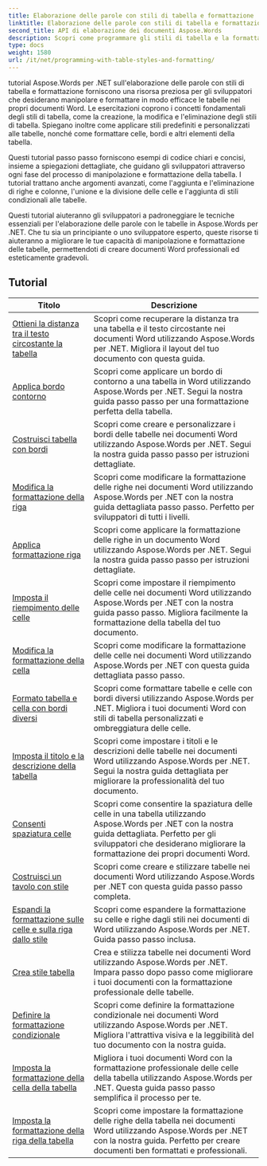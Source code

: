```yaml
---
title: Elaborazione delle parole con stili di tabella e formattazione
linktitle: Elaborazione delle parole con stili di tabella e formattazione
second_title: API di elaborazione dei documenti Aspose.Words
description: Scopri come programmare gli stili di tabella e la formattazione in Aspose.Words per .NET. Scopri come applicare stili predefiniti, personalizzare la formattazione delle celle, i bordi e altro ancora con esercitazioni dettagliate e codice di esempio in C#.
type: docs
weight: 1580
url: /it/net/programming-with-table-styles-and-formatting/
---
```

tutorial Aspose.Words per .NET sull'elaborazione delle parole con stili di tabella e formattazione forniscono una risorsa preziosa per gli sviluppatori che desiderano manipolare e formattare in modo efficace le tabelle nei propri documenti Word. Le esercitazioni coprono i concetti fondamentali degli stili di tabella, come la creazione, la modifica e l'eliminazione degli stili di tabella. Spiegano inoltre come applicare stili predefiniti e personalizzati alle tabelle, nonché come formattare celle, bordi e altri elementi della tabella.

Questi tutorial passo passo forniscono esempi di codice chiari e concisi, insieme a spiegazioni dettagliate, che guidano gli sviluppatori attraverso ogni fase del processo di manipolazione e formattazione della tabella. I tutorial trattano anche argomenti avanzati, come l'aggiunta e l'eliminazione di righe e colonne, l'unione e la divisione delle celle e l'aggiunta di stili condizionali alle tabelle.

Questi tutorial aiuteranno gli sviluppatori a padroneggiare le tecniche essenziali per l'elaborazione delle parole con le tabelle in Aspose.Words per .NET. Che tu sia un principiante o uno sviluppatore esperto, queste risorse ti aiuteranno a migliorare le tue capacità di manipolazione e formattazione delle tabelle, permettendoti di creare documenti Word professionali ed esteticamente gradevoli.

 ## Tutorial
| Titolo | Descrizione |
| --- | --- |
| [Ottieni la distanza tra il testo circostante la tabella](./get-distance-between-table-surrounding-text/) | Scopri come recuperare la distanza tra una tabella e il testo circostante nei documenti Word utilizzando Aspose.Words per .NET. Migliora il layout del tuo documento con questa guida. |
| [Applica bordo contorno](./apply-outline-border/) | Scopri come applicare un bordo di contorno a una tabella in Word utilizzando Aspose.Words per .NET. Segui la nostra guida passo passo per una formattazione perfetta della tabella. |
| [Costruisci tabella con bordi](./build-table-with-borders/) | Scopri come creare e personalizzare i bordi delle tabelle nei documenti Word utilizzando Aspose.Words per .NET. Segui la nostra guida passo passo per istruzioni dettagliate. |
| [Modifica la formattazione della riga](./modify-row-formatting/) | Scopri come modificare la formattazione delle righe nei documenti Word utilizzando Aspose.Words per .NET con la nostra guida dettagliata passo passo. Perfetto per sviluppatori di tutti i livelli. |
| [Applica formattazione riga](./apply-row-formatting/) | Scopri come applicare la formattazione delle righe in un documento Word utilizzando Aspose.Words per .NET. Segui la nostra guida passo passo per istruzioni dettagliate. |
| [Imposta il riempimento delle celle](./set-cell-padding/) | Scopri come impostare il riempimento delle celle nei documenti Word utilizzando Aspose.Words per .NET con la nostra guida passo passo. Migliora facilmente la formattazione della tabella del tuo documento. |
| [Modifica la formattazione della cella](./modify-cell-formatting/) | Scopri come modificare la formattazione delle celle nei documenti Word utilizzando Aspose.Words per .NET con questa guida dettagliata passo passo. |
| [Formato tabella e cella con bordi diversi](./format-table-and-cell-with-different-borders/) | Scopri come formattare tabelle e celle con bordi diversi utilizzando Aspose.Words per .NET. Migliora i tuoi documenti Word con stili di tabella personalizzati e ombreggiatura delle celle. |
| [Imposta il titolo e la descrizione della tabella](./set-table-title-and-description/) | Scopri come impostare i titoli e le descrizioni delle tabelle nei documenti Word utilizzando Aspose.Words per .NET. Segui la nostra guida dettagliata per migliorare la professionalità del tuo documento. |
| [Consenti spaziatura celle](./allow-cell-spacing/) | Scopri come consentire la spaziatura delle celle in una tabella utilizzando Aspose.Words per .NET con la nostra guida dettagliata. Perfetto per gli sviluppatori che desiderano migliorare la formattazione dei propri documenti Word. |
| [Costruisci un tavolo con stile](./build-table-with-style/) | Scopri come creare e stilizzare tabelle nei documenti Word utilizzando Aspose.Words per .NET con questa guida passo passo completa. |
| [Espandi la formattazione sulle celle e sulla riga dallo stile](./expand-formatting-on-cells-and-row-from-style/) | Scopri come espandere la formattazione su celle e righe dagli stili nei documenti di Word utilizzando Aspose.Words per .NET. Guida passo passo inclusa. |
| [Crea stile tabella](./create-table-style/) | Crea e stilizza tabelle nei documenti Word utilizzando Aspose.Words per .NET. Impara passo dopo passo come migliorare i tuoi documenti con la formattazione professionale delle tabelle. |
| [Definire la formattazione condizionale](./define-conditional-formatting/) | Scopri come definire la formattazione condizionale nei documenti Word utilizzando Aspose.Words per .NET. Migliora l'attrattiva visiva e la leggibilità del tuo documento con la nostra guida. |
| [Imposta la formattazione della cella della tabella](./set-table-cell-formatting/) | Migliora i tuoi documenti Word con la formattazione professionale delle celle della tabella utilizzando Aspose.Words per .NET. Questa guida passo passo semplifica il processo per te. |
| [Imposta la formattazione della riga della tabella](./set-table-row-formatting/) | Scopri come impostare la formattazione delle righe della tabella nei documenti Word utilizzando Aspose.Words per .NET con la nostra guida. Perfetto per creare documenti ben formattati e professionali. |